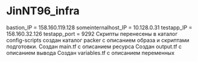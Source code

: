 # JinNT96_infra
bastion_IP = 158.160.119.128
someinternalhost_IP = 10.128.0.31
testapp_IP = 158.160.32.126
testapp_port = 9292
Скрипты перенесены в каталог config-scripts создан каталог packer с описанием образа и скриптами подготовки.
Создан main.tf с описанием ресурса Создан output.tf с описанием вывода Создан variables.tf с описанием переменных
